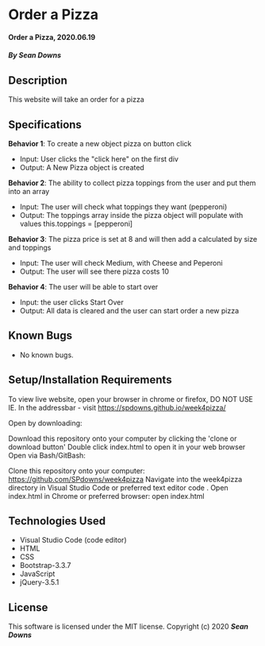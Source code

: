 # Order a Pizza

#### Order a Pizza, 2020.06.19

#### _By Sean Downs_
## Description
This website will take an order for a pizza

## Specifications
**Behavior 1**: To create a new object pizza on button click
  * Input: User clicks the "click here" on the first div
  * Output: A New Pizza object is created

**Behavior 2**: The ability to collect pizza toppings from the user and put them into an array
  * Input: The user will check what toppings they want (pepperoni)
  * Output: The toppings array inside the pizza object will populate with values this.toppings = [pepperoni]

**Behavior 3**: The pizza price is set at 8 and will then add a calculated by size and toppings
  * Input: The user will check Medium, with Cheese and Peperoni
  * Output: The user will see there pizza costs 10

**Behavior 4**: The user will be able to start over
  * Input: the user clicks Start Over
  * Output: All data is cleared and the user can start order a new pizza


## Known Bugs
* No known bugs.   

## Setup/Installation Requirements
To view live website, open your browser in chrome or firefox, DO NOT USE IE. In the addressbar - visit https://spdowns.github.io/week4pizza/

Open by downloading:

Download this repository onto your computer by clicking the 'clone or download button'
Double click index.html to open it in your web browser
Open via Bash/GitBash:

Clone this repository onto your computer: https://github.com/SPdowns/week4pizza
Navigate into the week4pizza directory in Visual Studio Code or preferred text editor code .
Open index.html in Chrome or preferred browser: open index.html

## Technologies Used
* Visual Studio Code (code editor)
* HTML
* CSS
* Bootstrap-3.3.7
* JavaScript
* jQuery-3.5.1

## License
This software is licensed under the MIT license. Copyright (c) 2020 **_Sean Downs_**